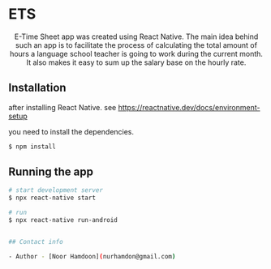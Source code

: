 # ETS
<p align="center">
 E-Time Sheet app was created using React Native. The main idea behind such an app is to facilitate the process of calculating the total
  amount of hours a language school teacher is going to work during the current month. It also makes it easy to sum up the salary base on the hourly rate.  
</p>


## Installation

after installing React Native. see <a href='https://reactnative.dev/docs/environment-setup'/>https://reactnative.dev/docs/environment-setup</a>

you need to install the dependencies.
```bash
$ npm install
```

## Running the app

```bash
# start development server
$ npx react-native start

# run
$ npx react-native run-android


## Contact info

- Author - [Noor Hamdoon](nurhamdon@gmail.com)
